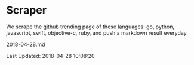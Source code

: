 # Scraper

We scrape the github trending page of these languages: go, python, javascript, swift, objective-c, ruby, and push a markdown result everyday.

[2018-04-28.md](https://github.com/henson/Scraper/blob/master/2018-04-28.md)

Last Updated: 2018-04-28 10:08:20